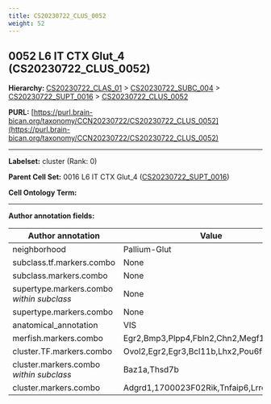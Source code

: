 ```yaml
---
title: CS20230722_CLUS_0052
weight: 52
---
```

## 0052 L6 IT CTX Glut_4 (CS20230722_CLUS_0052)
<b>Hierarchy: </b>
[CS20230722_CLAS_01](../CS20230722_CLAS_01) >
[CS20230722_SUBC_004](../CS20230722_SUBC_004) >
[CS20230722_SUPT_0016](../CS20230722_SUPT_0016) >
[CS20230722_CLUS_0052](../CS20230722_CLUS_0052)

**PURL:** [https://purl.brain-bican.org/taxonomy/CCN20230722/CS20230722_CLUS_0052](https://purl.brain-bican.org/taxonomy/CCN20230722/CS20230722_CLUS_0052)

---


**Labelset:** cluster (Rank: 0)

**Parent Cell Set:** 0016 L6 IT CTX Glut_4 ([CS20230722_SUPT_0016](../CS20230722_SUPT_0016))



**Cell Ontology Term:** 

[MARKER GENES.]: #


---

[TRANSFERRED ANNOTATIONS.]: #


[AUTHOR ANNOTATION FIELDS.]: #


**Author annotation fields:**

| Author annotation | Value |
|-------------------|-------|
|neighborhood|Pallium-Glut|
|subclass.tf.markers.combo|None|
|subclass.markers.combo|None|
|supertype.markers.combo _within subclass_|None|
|supertype.markers.combo|None|
|anatomical_annotation|VIS|
|merfish.markers.combo|Egr2,Bmp3,Plpp4,Fbln2,Chn2,Megf11,Sorcs3|
|cluster.TF.markers.combo|Ovol2,Egr2,Egr3,Bcl11b,Lhx2,Pou6f2|
|cluster.markers.combo _within subclass_|Baz1a,Thsd7b|
|cluster.markers.combo|Adgrd1,1700023F02Rik,Tnfaip6,Lrrc55|

